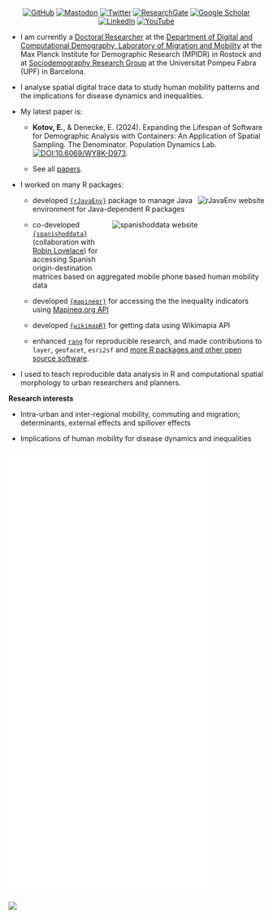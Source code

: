 <p align="center">
	<a href="https://github.com/e-kotov" target="_blank"><img src="https://img.shields.io/github/followers/e-kotov.svg?label=GitHub&style=for-the-badge&color=red" alt="GitHub"></a>
	  <a href="https://fediscience.org/@EgorKotov" target="_blank"><img src="https://img.shields.io/badge/-Mastodon-555555?style=for-the-badge&logo=mastodon&logoColor=white" alt="Mastodon" rel="me"></a>
  <a href="https://twitter.com/EgorKotov" target="_blank"><img src="https://img.shields.io/badge/-Twitter-555555?style=for-the-badge&logo=twitter&logoColor=white" alt="Twitter"></a>
  <a href="https://www.researchgate.net/profile/Egor_Kotov target="_blank""><img src="https://img.shields.io/badge/-ResearchGate-555555?style=for-the-badge&logo=researchgate&logoColor=white" alt="ResearchGate"></a>
  <a href="https://scholar.google.com/citations?user=lZ2AXMAAAAAJ&hl=en" target="_blank"><img src="https://img.shields.io/badge/-Google Scholar-555555?style=for-the-badge&logo=google-scholar&logoColor=white" alt="Google Scholar"></a>
    <a href="https://www.linkedin.com/in/egorkotov/" target="_blank"><img src="https://img.shields.io/badge/LinkedIn-blue?style=for-the-badge&logo=linkedin&logoColor=grey" alt="LinkedIn"></a>
  <a href="http://youtube.com/c/EgorKotov" target="_blank"><img src="https://img.shields.io/badge/-YouTube-555555?style=for-the-badge&logo=youtube&logoColor=white" alt="YouTube"></a>	
</p>



- I am currently a <a href="https://www.demogr.mpg.de/en/about_us_6113/staff_directory_1899/egor_kotov_4279/" target="_blank">Doctoral Researcher</a> at the <a href="https://www.demogr.mpg.de/en/research_6120/digital_and_computational_demography_zagheni_11666/migration_and_mobility_11669/" target="_blank">Department of Digital and Computational Demography, Laboratory of Migration and Mobility</a> at the Max Planck Institute for Demographic Research (MPIDR) in Rostock and at <a href="https://www.upf.edu/web/demosoc" target="_blank">Sociodemography Research Group</a> at the Universitat Pompeu Fabra (UPF) in Barcelona.

- I analyse spatial digital trace data to study human mobility patterns and the implications for disease dynamics and inequalities.

- My latest paper is:

  - **Kotov, E.**, & Denecke, E. (2024). Expanding the Lifespan of Software for Demographic Analysis with Containers: An Application of Spatial Sampling. The Denominator. Population Dynamics Lab. <a href='https://dx.doi.org/10.6069/WY8K-D973' target="_blank">![DOI:10.6069/WY8K-D973](https://zenodo.org/badge/DOI/10.6069/WY8K-D973.svg)</a>.
  
  - See all [papers](research.html).

- I worked on many R packages:
  
  <a href="http://www.ekotov.pro/rJavaEnv/" target="_blank"><img src="https://www.ekotov.pro/rJavaEnv/logo.png" align="right" height="100" alt="rJavaEnv website"/></a>
  - developed [`{rJavaEnv}`](rJavaEnv) package to manage Java environment for Java-dependent R packages
  
  <a href="https://rOpenSpain.github.io/spanishoddata/" target="_blank"><img src="https://github.com/rOpenSpain/spanishoddata/blob/main/man/figures/logo.png?raw=true" align="right" height="100" alt="spanishoddata website"/></a>
  - co-developed [`{spanishoddata}`](https://github.com/rOpenSpain/spanishoddata) (collaboration with [Robin Lovelace](https://www.robinlovelace.net/)) for accessing Spanish origin-destination matrices based on aggregated mobile phone based human mobility data

  - developed [`{mapineqr}`](mapineqr) for accessing the the inequality indicators using [Mapineq.org API](https://www.mapineq.org/data-users/)
  
  - developed [`{wikimapR}`](wikimapR) for getting data using Wikimapia API
  
  - enhanced [`rang`](https://github.com/chainsawriot/rang) for reproducible research, and made contributions to `layer`, `geofacet`, `esri2sf` and [more R packages and other open source software](software.html).

- I used to teach <a ref="https://www.ekotov.pro/about.html#teaching" target="_blank">reproducible data analysis in R and computational spatial morphology</a> to urban researchers and planners.

**Research interests**

- Intra-urban and inter-regional mobility, commuting and migration; determinants, external effects and spillover effects

- Implications of human mobility for disease dynamics and inequalities

<p align="left"><a href="https://github.com/e-kotov"><img src="/github-metrics.svg" alt="Metrics" width="400"></a></p>

<img src="https://api.segment.io/v1/pixel/track?data=ewogICJ3cml0ZUtleSI6ICJsRDJyWm9Idk1PYzlTeHU3dkdXaDlNRGJCQjdwNndxdiIsCiAgInVzZXJJZCI6ICJ1c2VyXzEyMyIsCiAgImV2ZW50IjogIkVtYWlsIE9wZW5lZCIsCiAgInByb3BlcnRpZXMiOiB7CiAgICAic3ViamVjdCI6ICJUaGUgRWxlY3RyaWMgRGFpbHkiLAogICAgImVtYWlsIjogImphbmUua2ltQGV4YW1wbGUuY29tIgogIH0KfQ==">



